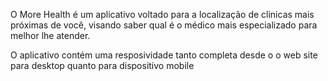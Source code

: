 O More Health é um aplicativo voltado para a localização de clinicas mais próximas de você, visando saber qual é o médico mais especializado para melhor lhe atender.

O aplicativo contém uma resposividade tanto completa desde o o web site para desktop quanto para dispositivo mobile
